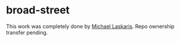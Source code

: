# broad-street

This work was completely done by [Michael Laskaris](https://www.linkedin.com/in/michael-laskaris-a905087/). Repo ownership transfer pending.
